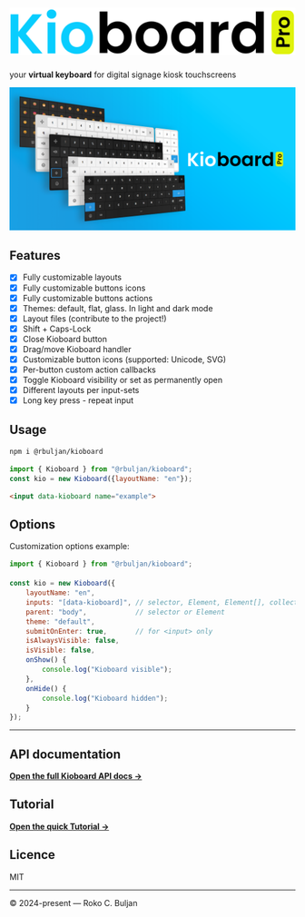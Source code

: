 # <picture><source media="(prefers-color-scheme: dark)" srcset="kioboard-logo-dark.svg"><img alt="Kioboard" src="kioboard-logo.svg"></picture>

your  **virtual keyboard** for digital signage kiosk touchscreens

![Kioboard](wallpaper.png)

## Features

- [x] Fully customizable layouts
- [x] Fully customizable buttons icons
- [x] Fully customizable buttons actions
- [x] Themes: default, flat, glass. In light and dark mode
- [x] Layout files (contribute to the project!)
- [x] Shift + Caps-Lock
- [x] Close Kioboard button
- [x] Drag/move Kioboard handler
- [x] Customizable button icons (supported: Unicode, SVG)
- [x] Per-button custom action callbacks
- [x] Toggle Kioboard visibility or set as permanently open
- [x] Different layouts per input-sets
- [x] Long key press - repeat input

## Usage

```bash
npm i @rbuljan/kioboard
```

```js
import { Kioboard } from "@rbuljan/kioboard";
const kio = new Kioboard({layoutName: "en"});
```

```html
<input data-kioboard name="example">
```

## Options

Customization options example:

```js
import { Kioboard } from "@rbuljan/kioboard";

const kio = new Kioboard({
    layoutName: "en",
    inputs: "[data-kioboard]", // selector, Element, Element[], collection or NodeList
    parent: "body",            // selector or Element
    theme: "default",
    submitOnEnter: true,       // for <input> only
    isAlwaysVisible: false,
    isVisible: false,
    onShow() {
        console.log("Kioboard visible");
    },
    onHide() {
        console.log("Kioboard hidden");
    }
});
```

___

## API documentation

**[Open the full Kioboard API docs &rarr;](docs.md)**

## Tutorial

**[Open the quick Tutorial &rarr;](tutorial.md)**

## Licence

MIT

___

&copy; 2024-present — Roko C. Buljan
